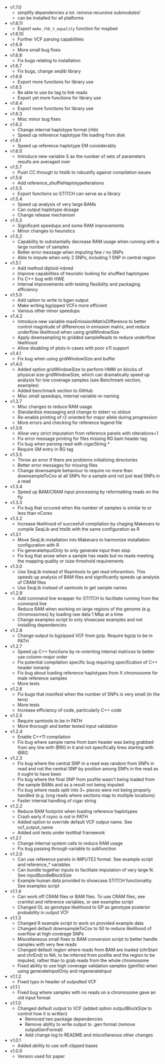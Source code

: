 * v1.7.0
    * simplify dependencies a lot. remove recursive submodules!
    * can be installed for all platforms
* v1.6.11
	* Export `make_rhb_t_equality` function for mspbwt
* v1.6.10
	* Further VCF parsing capabilities
* v1.6.9
	* More small bug fixes
* v1.6.8
	* Fix bugs relating to installation
* v1.6.7
	* Fix bugs, change seqlib library
* v1.6.6
	* Export more functions for library use
* v1.6.5
	* Be able to use bx tag to link reads
	* Export yet more functions for library use
* v1.6.4
	* Export more functions for library use
* v1.6.3
	* Misc minor bug fixes
* v1.6.2
	* Change internal haplotype format (rhb)
	* Speed up reference haplotype file loading from disk
* v1.6.1
	* Speed up reference haplotype EM considerably
* v1.6.0
	* Introduce new variable S as the number of sets of parameters results are averaged over
* v1.5.7
	* Push CC through to htslib to robustify against compilation issues
* v1.5.6
	* Add reference_shuffleHaplotypeIterations
* v1.5.5
	* Export functions so STITCH can serve as a library
* v1.5.4
	* Speed up analysis of very large BAMs
	* Can output haplotype dosage
	* Change release mechanism
* v1.5.3
	* Significant speedups and some RAM improvements
	* Minor changes to heuristics
* v1.5.2
	* Capability to substantially decrease RAM usage when running with a large number of samples
	* Better error message when imputing few / no SNPs
	* Able to impute when only 2 SNPs, including 1 SNP in central region
* v1.5.1
	* Add method diploid-inbred
	* Improve capabilities of heuristic looking for shuffled haplotypes
	* Fix C++ bug with HWE
	* Internal improvements with testing flexibility and packaging efficiency
* v1.5.0
	* Add option to write to bgen output
	* Make writing bgzipped VCFs more efficient
	* Various other minor speedups
* v1.4.2
	* Introduce new variable maxEmissionMatrixDifference to better control magnitude of differences in emission matrix, and reduce underflow likelihood when using gridWindowSize
	* Apply downsampling to gridded sampleReads to reduce underflow likelihood
	* Allow disabling of plots in cases with poor x11 support
* v1.4.1
	* Fix bug when using gridWindowSize and buffer
* v1.4.0
	* Added option gridWindowSize to perform HMM on blocks of physical size gridWindowSize, which can dramatically speed up analysis for low coverage samples (see Benchmark section, examples)
	* Added benchmark section to GitHub
	* Misc small speedups, internal variable re-naming
* v1.3.7
	* Misc changes to reduce RAM usage
	* Standardize messaging and change to stderr vs stdout
	* Re-enable printing of r2 oriented for major allele during progression
	* More errors and checking for reference legend file
* v1.3.6
	* Allow very strict imputation from reference panels with niterations=1
	* Fix error message printing for files missing RG bam header tag
	* Fix bug when parsing read with cigarString *
	* Require SM entry in RG tag
* v1.3.5
	* Throw an error if there are problems initializing directories
	* Better error messages for missing files
	* Change downsample behaviour to require no more than downsampleToCov at all SNPs for a sample and not just lead SNPs in a read
* v1.3.4
	* Speed up BAM/CRAM input processing by reformatting reads on the fly
* v1.3.3
	* Fix bug that occured when the number of samples is similar to or less than nCores
* v1.3.2
	* Increase likelihood of succesfull compilation by chaging Makevars to compile SeqLib and htslib with the same configuration as R
* v1.3.1
	* Move SeqLib installation into Makevars to harmonize installation configuration with R
	* Fix generateInputOnly to only generate input then stop
	* Fix bug that arose when a sample has reads but no reads meeting the mapping quality or isize threshold requirements
* v1.3.0
	* Use SeqLib instead of Rsamtools to get read inforamtion. This speeds up analysis of BAM files and significantly speeds up analysis of CRAM files
	* Use SeqLib instead of samtools to get sample names
* v1.2.9
	* Add command line wrapper for STITCH to facilitate running from the command line
	* Reduce RAM when working on large regions of the genome (e.g. chromosomes) by loading raw data 1 Mbp at a time
	* Change examples script to only showcase examples and not installing dependencies
* v1.2.8
	* Change output to bgzipped VCF from gzip. Require bgzip to be in PATH
* v1.2.7
	* Speed up C++ functions by re-orienting internal matrices to better use column-major order
	* Fix potential compilation specific bug requiring specification of C++ header iomanip
	* Fix bug about loading reference haplotypes from X chromosome for male reference samples
	* More tests
* v1.2.6
	* Fix bugs that manifest when the number of SNPs is very small (in the tens)
	* More tests
	* Increase efficiency of code, particularly C++ code
* v1.2.5
	* Require samtools to be in PATH
	* More thorough and better tested input validation
* v1.2.4
	* Enable C++11 compilation
	* Fix bug where sample name from bam header was being grabbed from any line with @RG in it and not specifically lines starting with @RG
* v1.2.3
	* Fix bug where the central SNP in a read was random from SNPs in read and not the central SNP by position among SNPs in the read as it ought to have been
	* Fix bug where the final SNP from posfile wasn't being loaded from the sample BAMs and as a result not being imputed
	* Fix bug where reads split into 3+ pieces were not being properly handled (e.g. long reads where sections map to multiple locations)
	* Faster internal handling of cigar string
* v1.2.2
	* Reduce RAM footprint when loading reference haplotypes
	* Crash early if rsync is not in PATH
	* Added option to override default VCF output name. See vcf_output_name
	* Added unit tests under testthat framework
* v1.2.1
	* Change internal system calls to reduce RAM usage
	* Fix bug passing through variable to subfunction
* v1.2.0
	* Can use reference panels in IMPUTE2 format. See example script and reference_* variables
	* Can bundle together inputs to facilitate imputation of very large N. See inputBundleBlockSize
	* Example human data provided to showcase STITCH functionality. See examples script
* v1.1.4
	* Can work off CRAM files or BAM files. To use CRAM files, see cramlist and reference variables, or see examples script
	* Changed GL as genotype likelihood to GP as genotype posterior probability in output VCF
* v1.1.3
	* Changed R example script to work on provided example data
	* Changed default downsampleToCov to 50 to reduce likelihood of overflow at high coverage SNPs
	* Miscellaneous small fixes to BAM conversion script to better handle samples with very few reads
	* Changed default region where reads from BAM are loaded (chrStart and chrEnd) to NA, to be inferred from posfile and the region to be imputed, rather than to grab reads from the whole chromosome
	* Fixed ability to use high coverage validation samples (genfile) when using generateInputOnly and regenerateInput
* v1.1.2
	* Fixed typo in header of outputted VCF
* v1.1.1
	* Fixed bug where samples with no reads on a chromosome gave an old input format
* v1.1.0
	* Changed default output to VCF (added option outputBlockSize to control how it is written)
        * Removed two package dependencies
        * Remove ability to write output to .gen format (remove outputGenFormat)
        * Add change log to README and miscellaneous other changes
* v1.0.1
	* Added ability to use soft clipped bases
* v1.0.0
	* Version used for paper 

